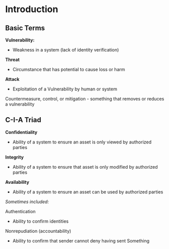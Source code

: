 # Introduction

## Basic Terms

**Vulnerability:**
 - Weakness in a system (lack of identity verification)

**Threat**
 - Circumstance that has potential to cause loss or harm

**Attack**
 - Exploitation of a Vulnerability by human or system

Countermeasure, control, or mitigation - something that removes or reduces a vulnerability

## C-I-A Triad

**Confidentiality**
 - Ability of a system to ensure an asset is only viewed by authorized parties

**Integrity**
 - Ability of a system to ensure that asset is only modified by authorized parties

**Availability**
 - Ability of a system to ensure an asset can be used by authorized parties

*Sometimes included:*

 Authentication
  - Ability to confirm identities

Nonrepudiation (accountability)
 - Ability to confirm that sender cannot deny having sent Something
